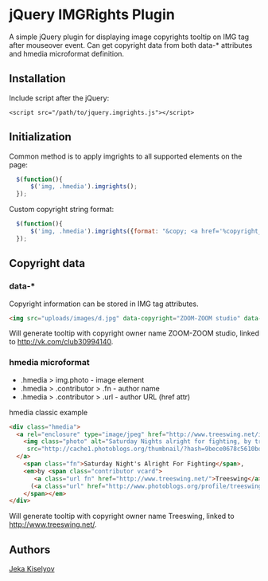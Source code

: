 # jQuery IMGRights Plugin

A simple jQuery plugin for displaying image copyrights tooltip on IMG tag after
mouseover event. Can get copyright data from both data-* attributes and hmedia 
microformat definition.

## Installation

Include script after the jQuery:

    <script src="/path/to/jquery.imgrights.js"></script>
    
## Initialization

Common method is to apply imgrights to all supported elements on the page:
```javascript
  $(function(){ 
      $('img, .hmedia').imgrights(); 
  });
```

Custom copyright string format:
```javascript
  $(function(){ 
      $('img, .hmedia').imgrights({format: "&copy; <a href='%copyright_url%'>%copyright%</a>"}); 
  });
```

## Copyright data
          
### data-*
       
Copyright information can be stored in IMG tag attributes.
```html
<img src="uploads/images/d.jpg" data-copyright="ZOOM-ZOOM studio" data-copyright-url="http://vk.com/club30994140">
```
Will generate tooltip with copyright owner name ZOOM-ZOOM studio, linked to http://vk.com/club30994140.

### hmedia microformat 

 - .hmedia > img.photo - image element
 - .hmedia > .contributor > .fn - author name
 - .hmedia > .contributor > .url - author URL (href attr)

hmedia classic example
```html
<div class="hmedia">
  <a rel="enclosure" type="image/jpeg" href="http://www.treeswing.net/index.php?showimage=355">
    <img class="photo" alt="Saturday Nights alright for fighting, by treeswing" 
     src="http://cache1.photoblogs.org/thumbnail/?hash=9bece0678c5610bd4b631d9037286df7&size=450"/>
  </a>
    <span class="fn">Saturday Night's Alright For Fighting</span>, 
    <em>by <span class="contributor vcard">
       <a class="url fn" href="http://www.treeswing.net/">Treeswing</a> 
      (<a class="url" href="http://www.photoblogs.org/profile/treeswing.net/">profile</a>)
    </span></em>
</div>
```
Will generate tooltip with copyright owner name Treeswing, linked to http://www.treeswing.net/. 

## Authors

[Jeka Kiselyov](https://github.com/jeka-kiselyov)




